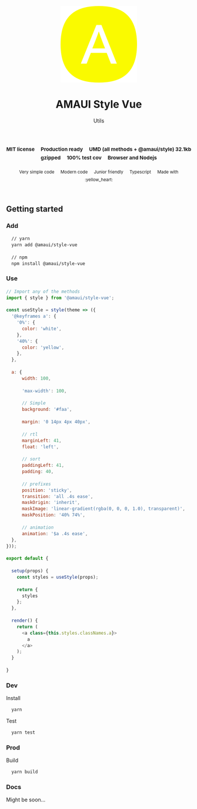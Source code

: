 
</br >
</br >

<p align='center'>
  <a target='_blank' rel='noopener noreferrer' href='#'>
    <img src='../../utils/images/logo.svg' alt='AMAUI logo' />
  </a>
</p>

<h1 align='center'>AMAUI Style Vue</h1>

<p align='center'>
  Utils
</p>

<br />

<h3 align='center'>
  <sub>MIT license&nbsp;&nbsp;&nbsp;&nbsp;</sub>
  <sub>Production ready&nbsp;&nbsp;&nbsp;&nbsp;</sub>
  <sub>UMD (all methods + @amaui/style) 32.1kb gzipped&nbsp;&nbsp;&nbsp;&nbsp;</sub>
  <sub>100% test cov&nbsp;&nbsp;&nbsp;&nbsp;</sub>
  <sub>Browser and Nodejs</sub>
</h3>

<p align='center'>
    <sub>Very simple code&nbsp;&nbsp;&nbsp;&nbsp;</sub>
    <sub>Modern code&nbsp;&nbsp;&nbsp;&nbsp;</sub>
    <sub>Junior friendly&nbsp;&nbsp;&nbsp;&nbsp;</sub>
    <sub>Typescript&nbsp;&nbsp;&nbsp;&nbsp;</sub>
    <sub>Made with :yellow_heart:</sub>
</p>

<br />

## Getting started

### Add

```sh
  // yarn
  yarn add @amaui/style-vue

  // npm
  npm install @amaui/style-vue
```

### Use

```javascript
// Import any of the methods
import { style } from '@amaui/style-vue';

const useStyle = style(theme => ({
  '@keyframes a': {
    '0%': {
      color: 'white',
    },
    '40%': {
      color: 'yellow',
    },
  },

  a: {
      width: 100,

      'max-width': 100,

      // Simple
      background: '#faa',

      margin: '0 14px 4px 40px',

      // rtl
      marginLeft: 41,
      float: 'left',

      // sort
      paddingLeft: 41,
      padding: 40,

      // prefixes
      position: 'sticky',
      transition: 'all .4s ease',
      maskOrigin: 'inherit',
      maskImage: 'linear-gradient(rgba(0, 0, 0, 1.0), transparent)',
      maskPosition: '40% 74%',

      // animation
      animation: '$a .4s ease',
  },
}));

export default {

  setup(props) {
    const styles = useStyle(props);

    return {
      styles
    };
  },

  render() {
    return (
      <a class={this.styles.classNames.a}>
        a
      </a>
    );
  }

}
```

### Dev

Install

```sh
  yarn
```

Test

```sh
  yarn test
```

### Prod

Build

```sh
  yarn build
```

### Docs

Might be soon...
